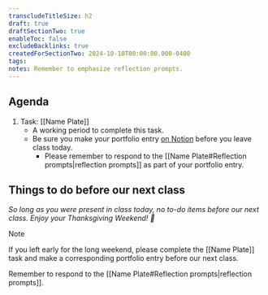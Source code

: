 ```yaml
---
transcludeTitleSize: h2
draft: true
draftSectionTwo: true
enableToc: false
excludeBacklinks: true
createdForSectionTwo: 2024-10-10T00:00:00.000-0400
tags:
notes: Remember to emphasize reflection prompts.
---
```

## Agenda
1. Task: [[Name Plate]]
	- A working period to complete this task.
	- Be sure you make your portfolio entry [on Notion](https://notion.so) before you leave class today.
		- Please remember to respond to the [[Name Plate#Reflection prompts|reflection prompts]] as part of your portfolio entry.

## Things to do before our next class

*So long as you were present in class today, no to-do items before our next class. Enjoy your Thanksgiving Weekend! 🦃*

> [!NOTE]
> 
> If you left early for the long weekend, please complete the [[Name Plate]] task and make a corresponding portfolio entry before our next class.
> 
> Remember to respond to the [[Name Plate#Reflection prompts|reflection prompts]].